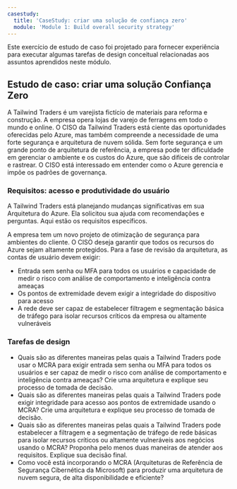 ```yaml
---
casestudy:
  title: 'CaseStudy: criar uma solução de confiança zero'
  module: 'Module 1: Build overall security strategy'
---
```


Este exercício de estudo de caso foi projetado para fornecer experiência para executar algumas tarefas de design conceitual relacionadas aos assuntos aprendidos neste módulo.

## Estudo de caso: criar uma solução Confiança Zero

A Tailwind Traders é um varejista fictício de materiais para reforma e construção. A empresa opera lojas de varejo de ferragens em todo o mundo e online. O CISO da Tailwind Traders está ciente das oportunidades oferecidas pelo Azure, mas também compreende a necessidade de uma forte segurança e arquitetura de nuvem sólida. Sem forte segurança e um grande ponto de arquitetura de referência, a empresa pode ter dificuldade em gerenciar o ambiente e os custos do Azure, que são difíceis de controlar e rastrear. O CISO está interessado em entender como o Azure gerencia e impõe os padrões de governança.

### Requisitos: acesso e produtividade do usuário

A Tailwind Traders está planejando mudanças significativas em sua Arquitetura do Azure. Ela solicitou sua ajuda com recomendações e perguntas. Aqui estão os requisitos específicos.

A empresa tem um novo projeto de otimização de segurança para ambientes do cliente. O CISO deseja garantir que todos os recursos do Azure sejam altamente protegidos. Para a fase de revisão da arquitetura, as contas de usuário devem exigir:

- Entrada sem senha ou MFA para todos os usuários e capacidade de medir o risco com análise de comportamento e inteligência contra ameaças
- Os pontos de extremidade devem exigir a integridade do dispositivo para acesso
- A rede deve ser capaz de estabelecer filtragem e segmentação básica de tráfego para isolar recursos críticos da empresa ou altamente vulneráveis

### Tarefas de design

* Quais são as diferentes maneiras pelas quais a Tailwind Traders pode usar o MCRA para exigir entrada sem senha ou MFA para todos os usuários e ser capaz de medir o risco com análise de comportamento e inteligência contra ameaças? Crie uma arquitetura e explique seu processo de tomada de decisão.
* Quais são as diferentes maneiras pelas quais a Tailwind Traders pode exigir integridade para acesso aos pontos de extremidade usando o MCRA? Crie uma arquitetura e explique seu processo de tomada de decisão.
* Quais são as diferentes maneiras pelas quais a Tailwind Traders pode estabelecer a filtragem e a segmentação de tráfego de rede básicas para isolar recursos críticos ou altamente vulneráveis aos negócios usando o MCRA? Proponha pelo menos duas maneiras de atender aos requisitos. Explique sua decisão final.
* Como você está incorporando o MCRA (Arquiteturas de Referência de Segurança Cibernética da Microsoft) para produzir uma arquitetura de nuvem segura, de alta disponibilidade e eficiente?